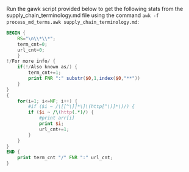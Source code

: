 Run the gawk script provided below to get the following stats from the supply_chain_terminology.md file using the command `awk -f process_md_terms.awk supply_chain_terminology.md`:

```awk
BEGIN {
    RS="\n\\*\\*";
    term_cnt=0;
    url_cnt=0;
    } 
!/For more info/ {
    if(!/Also known as/) {
        term_cnt+=1;
        print FNR ":" substr($0,1,index($0,"**"))
    } 
}
{
    for(i=1; i<=NF; i++) {
        #if ($i ~ /\[[^\]]*\]\(http[^\)]*\)/) {
        if ($i ~ /\(http(.*)/) {
            #print arr[i]
            print $i;
            url_cnt+=1;
        }
    }
}
END {
    print term_cnt "/" FNR ":" url_cnt;
}
```
